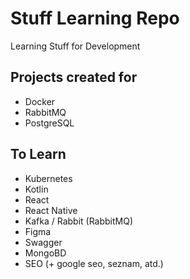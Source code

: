 # Stuff Learning Repo

Learning Stuff for Development

## Projects created for

- Docker
- RabbitMQ
- PostgreSQL

## To Learn

- Kubernetes
- Kotlin
- React
- React Native
- Kafka / Rabbit (RabbitMQ)
- Figma
- Swagger
- MongoBD
- SEO (+ google seo, seznam, atd.)

